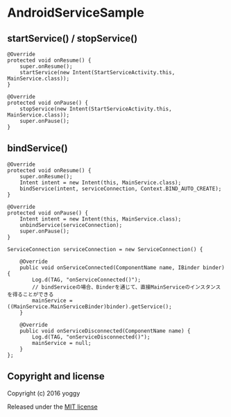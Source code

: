 AndroidServiceSample
====

startService() / stopService()
----

    
    @Override
    protected void onResume() {
        super.onResume();
        startService(new Intent(StartServiceActivity.this, MainService.class));
    }
    
    @Override
    protected void onPause() {
        stopService(new Intent(StartServiceActivity.this, MainService.class));
        super.onPause();
    }
    

bindService()
----

    
    @Override
    protected void onResume() {
        super.onResume();
        Intent intent = new Intent(this, MainService.class);
        bindService(intent, serviceConnection, Context.BIND_AUTO_CREATE);
    }
    
    @Override
    protected void onPause() {
        Intent intent = new Intent(this, MainService.class);
        unbindService(serviceConnection);
        super.onPause();
    }
    
    ServiceConnection serviceConnection = new ServiceConnection() {
    
        @Override
        public void onServiceConnected(ComponentName name, IBinder binder) {
            Log.d(TAG, "onServiceConnected()");
            // bindServiceの場合、Binderを通じて、直接MainServiceのインスタンスを得ることができる
            mainService = ((MainService.MainServiceBinder)binder).getService();
        }
    
        @Override
        public void onServiceDisconnected(ComponentName name) {
            Log.d(TAG, "onServiceDisconnected()");
            mainService = null;
        }
    };
    


Copyright and license
----
Copyright (c) 2016 yoggy

Released under the [MIT license](LICENSE.txt)